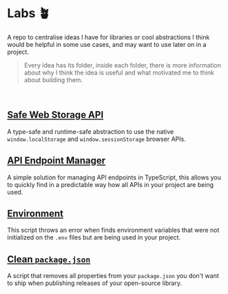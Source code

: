 # Labs 🪴
A repo to centralise ideas I have for libraries or cool abstractions I think would be helpful in some use cases, and may want to use later on in a project.

> Every idea has its folder, inside each folder, there is more information about why I think the idea is useful and what motivated me to think about building them.

<br>

## [Safe Web Storage API](./safe-storage/)
A type-safe and runtime-safe abstraction to use the native `window.localStorage` and `window.sessionStorage` browser APIs.


## [API Endpoint Manager](./api-endpoint-manager/)
A simple solution for managing API endpoints in TypeScript, this allows you to quickly find in a predictable way how all APIs in your project are being used.


## [Environment](./environment/)
This script throws an error when finds environment variables that were not initialized on the `.env` files but are being used in your project.


## [Clean `package.json`](./clean-package-json/)
A script that removes all properties from your <code>package.json</code> you don't want to ship when publishing releases of your open-source library.
